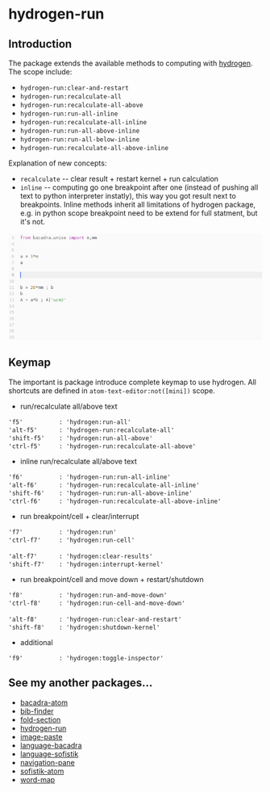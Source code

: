 # hydrogen-run

## Introduction

The package extends the available methods to computing with [hydrogen](https://atom.io/packages/hydrogen). The scope include:

* `hydrogen-run:clear-and-restart`
* `hydrogen-run:recalculate-all`
* `hydrogen-run:recalculate-all-above`
* `hydrogen-run:run-all-inline`
* `hydrogen-run:recalculate-all-inline`
* `hydrogen-run:run-all-above-inline`
* `hydrogen-run:run-all-below-inline`
* `hydrogen-run:recalculate-all-above-inline`

Explanation of new concepts:

* `recalculate` -- clear result + restart kernel + run calculation
* `inline` -- computing go one breakpoint after one (instead of pushing all text to python interpreter instatly), this way you got result next to breakpoints. Inline methods inherit all limitations of hydrogen package, e.g. in python scope breakpoint need to be extend for full statment, but it's not.

![inline-gif](ppt-1.gif)

## Keymap

The important is package introduce complete keymap to use hydrogen. All shortcuts are defined in `atom-text-editor:not([mini])` scope.

* run/recalculate all/above text
```
'f5'          : 'hydrogen:run-all'
'alt-f5'      : 'hydrogen-run:recalculate-all'
'shift-f5'    : 'hydrogen:run-all-above'
'ctrl-f5'     : 'hydrogen-run:recalculate-all-above'
```

* inline run/recalculate all/above text
```
'f6'          : 'hydrogen-run:run-all-inline'
'alt-f6'      : 'hydrogen-run:recalculate-all-inline'
'shift-f6'    : 'hydrogen-run:run-all-above-inline'
'ctrl-f6'     : 'hydrogen-run:recalculate-all-above-inline'
```

* run breakpoint/cell + clear/interrupt
```
'f7'          : 'hydrogen:run'
'ctrl-f7'     : 'hydrogen:run-cell'

'alt-f7'      : 'hydrogen:clear-results'
'shift-f7'    : 'hydrogen:interrupt-kernel'
```

* run breakpoint/cell and move down + restart/shutdown
```
'f8'          : 'hydrogen:run-and-move-down'
'ctrl-f8'     : 'hydrogen:run-cell-and-move-down'

'alt-f8'      : 'hydrogen-run:clear-and-restart'
'shift-f8'    : 'hydrogen:shutdown-kernel'
```

* additional
```
'f9'          : 'hydrogen:toggle-inspector'
```

## See my another packages...

* [bacadra-atom](https://github.com/bacadra/bacadra-atom)
* [bib-finder](https://github.com/bacadra/bib-finder)
* [fold-section](https://github.com/bacadra/fold-section)
* [hydrogen-run](https://github.com/bacadra/hydrogen-run)
* [image-paste](https://github.com/bacadra/image-paste)
* [language-bacadra](https://github.com/bacadra/language-bacadra)
* [language-sofistik](https://github.com/bacadra/language-sofistik)
* [navigation-pane](https://github.com/bacadra/navigation-pane)
* [sofistik-atom](https://github.com/bacadra/sofistik-atom)
* [word-map](https://github.com/bacadra/word-map)

